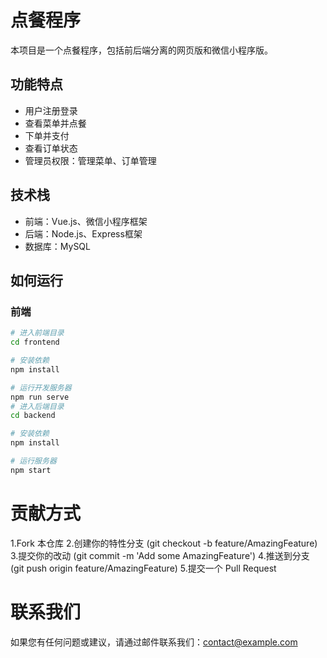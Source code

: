 # 点餐程序

本项目是一个点餐程序，包括前后端分离的网页版和微信小程序版。

## 功能特点

- 用户注册登录
- 查看菜单并点餐
- 下单并支付
- 查看订单状态
- 管理员权限：管理菜单、订单管理

## 技术栈

- 前端：Vue.js、微信小程序框架
- 后端：Node.js、Express框架
- 数据库：MySQL

## 如何运行

### 前端

```bash
# 进入前端目录
cd frontend

# 安装依赖
npm install

# 运行开发服务器
npm run serve
# 进入后端目录
cd backend

# 安装依赖
npm install

# 运行服务器
npm start

```

# 贡献方式

1.Fork 本仓库
2.创建你的特性分支 (git checkout -b feature/AmazingFeature)
3.提交你的改动 (git commit -m 'Add some AmazingFeature')
4.推送到分支 (git push origin feature/AmazingFeature)
5.提交一个 Pull Request

# 联系我们

如果您有任何问题或建议，请通过邮件联系我们：contact@example.com

